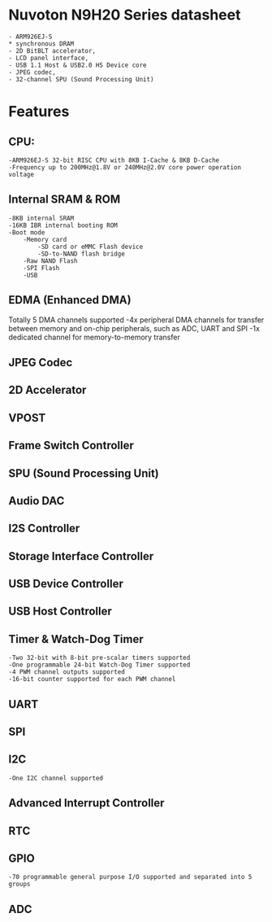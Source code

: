 # Nuvoton N9H20 Series datasheet
    - ARM926EJ-S
    * synchronous DRAM
    - 2D BitBLT accelerator,
    - LCD panel interface,
    - USB 1.1 Host & USB2.0 HS Device core
    - JPEG codec,
    - 32-channel SPU (Sound Processing Unit)

 # Features
 ## CPU:
    -ARM926EJ-S 32-bit RISC CPU with 8KB I-Cache & 8KB D-Cache
    -Frequency up to 200MHz@1.8V or 240MHz@2.0V core power operation voltage
## Internal SRAM & ROM
    -8KB internal SRAM
    -16KB IBR internal booting ROM
    -Boot mode 
        -Memory card
            -SD card or eMMC Flash device
            -SD-to-NAND flash bridge
        -Raw NAND Flash
        -SPI Flash
        -USB
## EDMA (Enhanced DMA)
Totally 5 DMA channels supported
    -4x peripheral DMA channels for transfer between memory and on-chip peripherals,
        such as ADC, UART and SPI
    -1x dedicated channel for memory-to-memory transfer

## JPEG Codec

## 2D Accelerator

## VPOST

## Frame Switch Controller

## SPU (Sound Processing Unit)

## Audio DAC

## I2S Controller

## Storage Interface Controller

## USB Device Controller

## USB Host Controller

## Timer & Watch-Dog Timer
    -Two 32-bit with 8-bit pre-scalar timers supported
    -One programmable 24-bit Watch-Dog Timer supported
    -4 PWM channel outputs supported
    -16-bit counter supported for each PWM channel
## UART
## SPI
## I2C
    -One I2C channel supported
## Advanced Interrupt Controller
## RTC
## GPIO
    -70 programmable general purpose I/O supported and separated into 5 groups
## ADC    